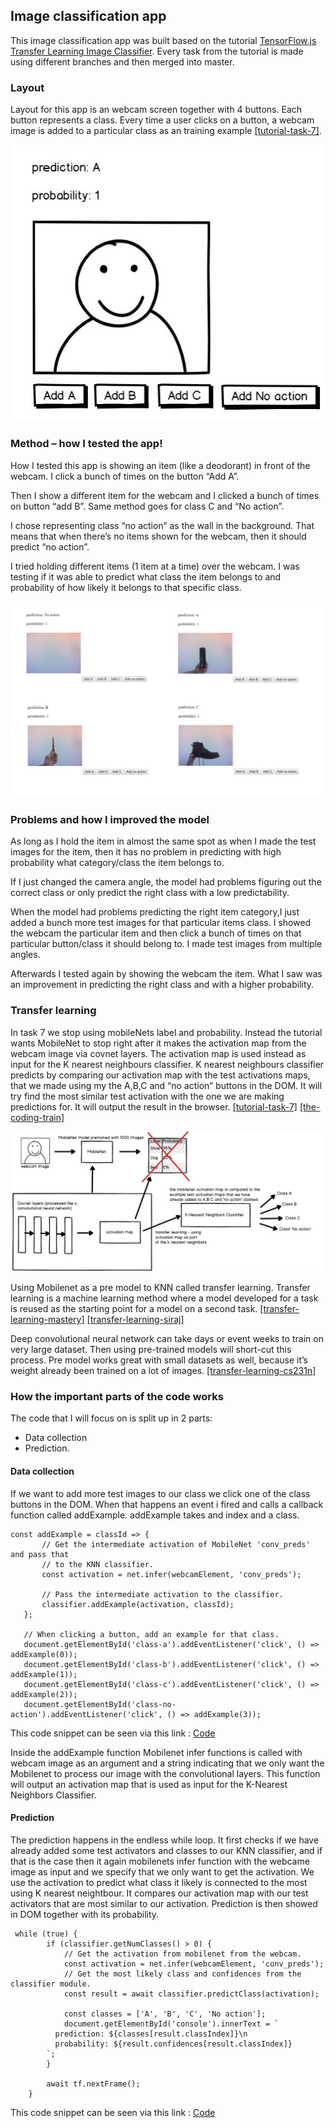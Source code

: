 ## Image classification app

This image classification app was built based on the tutorial [TensorFlow.js Transfer Learning Image Classifier](https://codelabs.developers.google.com/codelabs/tensorflowjs-teachablemachine-codelab/index.html#0).
Every task from the tutorial is made using different branches and then merged into master. 

### Layout
Layout for this app is an webcam screen together with 4 buttons. Each button represents a class. Every time a user clicks on a button, a webcam image is added to a particular class as an training example [[tutorial-task-7]](https://codelabs.developers.google.com/codelabs/tensorflowjs-teachablemachine-codelab/index.html#6).

![Layout - webcam and 4 buttons](https://github.com/markat1/mt-image-classifier-assignment/blob/master/images/layout.jpg)

### Method – how I tested the app!

How I tested this app is showing an item (like a deodorant) in front of the webcam. I click a bunch of times on the button “Add A”.

 Then I show a different item for the webcam and I clicked a bunch of times on button “add B”. Same method goes for class C and “No action”.  

I chose representing class “no action” as the wall in the background. That means that when there’s no items shown for the webcam,  then it should predict “no action”. 

I tried holding different items (1 item at a time) over the webcam. I was testing if it was able to predict what class the item belongs to and probability of how likely it belongs to that specific class. 

![Classes - A, B, C and "No action"](https://github.com/markat1/mt-image-classifier-assignment/blob/master/images/classes.jpg)


### Problems and how I improved the model

As long as I hold the item in almost the same spot as when I made the test images for the item, then it has no problem in predicting with high probability what category/class the item belongs to. 

If I just changed the camera angle, the model had problems figuring out the correct class or only predict the right class with a low predictability. 

When the model had problems predicting the right item category,I just added a bunch more test images for that particular items class. I showed the webcam the particular item and then click a bunch of times on that particular button/class it should belong to. I made test images from multiple angles. 

Afterwards I tested again by showing the webcam the item. What I saw was an improvement in predicting the right class and with a higher probability. 

### Transfer learning
In task 7 we stop using mobileNets label and probability. Instead the tutorial wants MobileNet to stop right after it  makes the activation map from the webcam image via covnet layers. The activation map is used instead as input for the K nearest neighbours classifier. K nearest neighbours classifier predicts by comparing our activation map with the test activations maps, that we made using my the A,B,C and “no action” buttons in the DOM. It will try find the most similar test activation with the one we are making predictions for. It will output the result in the browser.
[[tutorial-task-7]](https://codelabs.developers.google.com/codelabs/tensorflowjs-teachablemachine-codelab/index.html#6)
[[the-coding-train]](https://youtu.be/kRpZ5OqUY6Y?t=365)

![Transfer learning - Using MobileNet as pre model to K-nearest neighbours"](https://github.com/markat1/mt-image-classifier-assignment/blob/master/images/transfer_learning.jpg)

Using Mobilenet as a pre model to KNN called transfer learning. Transfer learning is a machine learning method where a model developed for a task is reused as the starting point for a model on a second task. [[transfer-learning-mastery]](https://machinelearningmastery.com/how-to-use-transfer-learning-when-developing-convolutional-neural-network-models/) [[transfer-learning-siraj]](https://www.youtube.com/watch?v=Ui1KbmutX0k) 

Deep convolutional neural network can take days or event weeks to train on very large dataset. Then using pre-trained models will short-cut this process. Pre model works  great with small datasets as well, because it’s weight already been trained on a lot of images. [[transfer-learning-cs231n]](http://cs231n.github.io/transfer-learning/)

### How the important parts of the code works
The code that I will focus on is split up in 2 parts: 
  - Data collection 
  - Prediction. 
  
#### Data collection
If we want to add more test images to our class we click one of the class buttons in the DOM. When that happens an event i fired and calls a callback function called addExample. addExample takes and index and a class. 

 ````
 const addExample = classId => {
        // Get the intermediate activation of MobileNet 'conv_preds' and pass that
        // to the KNN classifier.
        const activation = net.infer(webcamElement, 'conv_preds');

        // Pass the intermediate activation to the classifier.
        classifier.addExample(activation, classId);
    };

    // When clicking a button, add an example for that class.
    document.getElementById('class-a').addEventListener('click', () => addExample(0));
    document.getElementById('class-b').addEventListener('click', () => addExample(1));
    document.getElementById('class-c').addEventListener('click', () => addExample(2));
    document.getElementById('class-no-action').addEventListener('click', () => addExample(3));    
````
This code snippet can be seen via this link : [Code](https://github.com/markat1/mt-image-classifier-assignment/blob/master/index.js#L16-L29)


Inside the addExample function Mobilenet infer functions is called with webcam image as  an argument and a string indicating that we only want the Mobilenet to process our image with the convolutional layers. This function will output an activation map that is used as input for the K-Nearest Neighbors Classifier.

#### Prediction

The prediction happens in the endless while loop. It first checks if we have already added some test activators and classes to our KNN classifier, and if that is the case then it again mobilenets infer function with the webcame image as input and we specify that we only want to get the activation. We use the activation to predict what class it likely is connected to the most using K nearest neightbour. It compares our activation map with our test activators that are most similar to our activation. Prediction is then showed in DOM together with its probability.   

````
 while (true) {
        if (classifier.getNumClasses() > 0) {
            // Get the activation from mobilenet from the webcam.
            const activation = net.infer(webcamElement, 'conv_preds');
            // Get the most likely class and confidences from the classifier module.
            const result = await classifier.predictClass(activation);

            const classes = ['A', 'B', 'C', 'No action'];
            document.getElementById('console').innerText = `
          prediction: ${classes[result.classIndex]}\n
          probability: ${result.confidences[result.classIndex]}
        `;
        }

        await tf.nextFrame();
    }
````
This code snippet can be seen via this link : [Code](https://github.com/markat1/mt-image-classifier-assignment/blob/master/index.js#L31-L47)

